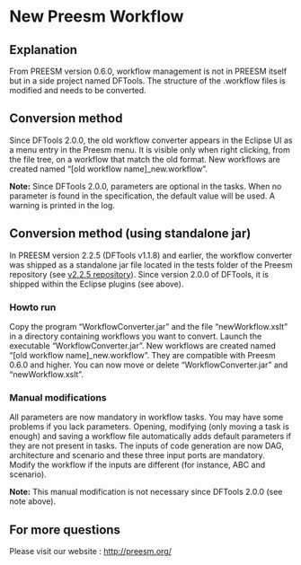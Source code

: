 New Preesm Workflow
===================

Explanation
-----------

From PREESM version 0.6.0, workflow management is not in PREESM itself but in a side project named DFTools. The structure of the .workflow files is modified and needs to be converted.

Conversion method
-----------------

Since DFTools 2.0.0, the old workflow converter appears in the Eclipse UI as a menu entry in the Preesm menu. It is visible only when right clicking, from the file tree, on a workflow that match the old format. New workflows are created named “[old workflow name]_new.workflow”.

**Note:** Since DFTools 2.0.0, parameters are optional in the tasks. When no parameter is found in the specification, the default value will be used. A warning is printed in the log.

Conversion method (using standalone jar)
----------------------------------------

In PREESM version 2.2.5 (DFTools v1.1.8) and earlier, the workflow converter was shipped as a standalone jar file located in the tests folder of the Preesm repository (see [v2.2.5 repository](https://github.com/preesm/preesm/tree/92a38d3430f1787c2d08ff6b58882c5ce1a6e8bd/tests/OldWorkflow2NewWorkflow)). Since version 2.0.0 of DFTools, it is shipped within the Eclipse plugins (see above).

### Howto run

Copy the program “WorkflowConverter.jar” and the file “newWorkflow.xslt” in a directory containing workflows you want to convert. Launch the executable “WorkflowConverter.jar”. New workflows are created named “[old workflow name]_new.workflow”. They are compatible with Preesm 0.6.0 and higher. You can now move or delete “WorkflowConverter.jar” and “newWorkflow.xslt”.

### Manual modifications

All parameters are now mandatory in workflow tasks. You may have some problems if you lack parameters. Opening, modifying (only moving a task is enough) and saving a workflow file automatically adds default parameters if they are not present in tasks.
The inputs of code generation are now DAG, architecture and scenario and these three input ports are mandatory. Modify the workflow if the inputs are different (for instance, ABC and scenario).

**Note:** This manual modification is not necessary since DFTools 2.0.0 (see note above).


For more questions
------------------

Please visit our website : http://preesm.org/
